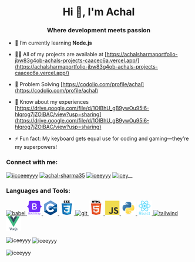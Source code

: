 <h1 align="center">Hi 👋, I'm Achal</h1>
<h3 align="center">Where development meets passion</h3>

- 🌱 I’m currently learning **Node.js**

- 👨‍💻 All of my projects are available at [https://achalsharmaportfolio-jbw83g4ob-achals-projects-caacec6a.vercel.app/](https://achalsharmaportfolio-jbw83g4ob-achals-projects-caacec6a.vercel.app/)

- 📝 Problem Solving [https://codolio.com/profile/achal](https://codolio.com/profile/achal)

- 📄 Know about my experiences [https://drive.google.com/file/d/1OIBhU_gB9ywOu95i6-hlqrog7jZOlBAC/view?usp=sharing](https://drive.google.com/file/d/1OIBhU_gB9ywOu95i6-hlqrog7jZOlBAC/view?usp=sharing)

- ⚡ Fun fact: My keyboard gets equal use for coding and gaming—they’re my superpowers!

<h3 align="left">Connect with me:</h3>
<p align="left">
<a href="https://twitter.com/iicceeeyyy" target="blank"><img align="center" src="https://raw.githubusercontent.com/rahuldkjain/github-profile-readme-generator/master/src/images/icons/Social/twitter.svg" alt="iicceeeyyy" height="30" width="40" /></a>
<a href="https://linkedin.com/in/achal-sharma35" target="blank"><img align="center" src="https://raw.githubusercontent.com/rahuldkjain/github-profile-readme-generator/master/src/images/icons/Social/linked-in-alt.svg" alt="achal-sharma35" height="30" width="40" /></a>
<a href="https://codesandbox.com/iceeyyy" target="blank"><img align="center" src="https://raw.githubusercontent.com/rahuldkjain/github-profile-readme-generator/master/src/images/icons/Social/codesandbox.svg" alt="iceeyyy" height="30" width="40" /></a>
<a href="https://www.leetcode.com/icey__" target="blank"><img align="center" src="https://raw.githubusercontent.com/rahuldkjain/github-profile-readme-generator/master/src/images/icons/Social/leet-code.svg" alt="icey__" height="30" width="40" /></a>
</p>

<h3 align="left">Languages and Tools:</h3>
<p align="left"> <a href="https://babeljs.io/" target="_blank" rel="noreferrer"> <img src="https://www.vectorlogo.zone/logos/babeljs/babeljs-icon.svg" alt="babel" width="40" height="40"/> </a> <a href="https://getbootstrap.com" target="_blank" rel="noreferrer"> <img src="https://raw.githubusercontent.com/devicons/devicon/master/icons/bootstrap/bootstrap-plain-wordmark.svg" alt="bootstrap" width="40" height="40"/> </a> <a href="https://www.w3schools.com/cpp/" target="_blank" rel="noreferrer"> <img src="https://raw.githubusercontent.com/devicons/devicon/master/icons/cplusplus/cplusplus-original.svg" alt="cplusplus" width="40" height="40"/> </a> <a href="https://www.w3schools.com/css/" target="_blank" rel="noreferrer"> <img src="https://raw.githubusercontent.com/devicons/devicon/master/icons/css3/css3-original-wordmark.svg" alt="css3" width="40" height="40"/> </a> <a href="https://git-scm.com/" target="_blank" rel="noreferrer"> <img src="https://www.vectorlogo.zone/logos/git-scm/git-scm-icon.svg" alt="git" width="40" height="40"/> </a> <a href="https://www.w3.org/html/" target="_blank" rel="noreferrer"> <img src="https://raw.githubusercontent.com/devicons/devicon/master/icons/html5/html5-original-wordmark.svg" alt="html5" width="40" height="40"/> </a> <a href="https://developer.mozilla.org/en-US/docs/Web/JavaScript" target="_blank" rel="noreferrer"> <img src="https://raw.githubusercontent.com/devicons/devicon/master/icons/javascript/javascript-original.svg" alt="javascript" width="40" height="40"/> </a> <a href="https://www.python.org" target="_blank" rel="noreferrer"> <img src="https://raw.githubusercontent.com/devicons/devicon/master/icons/python/python-original.svg" alt="python" width="40" height="40"/> </a> <a href="https://reactjs.org/" target="_blank" rel="noreferrer"> <img src="https://raw.githubusercontent.com/devicons/devicon/master/icons/react/react-original-wordmark.svg" alt="react" width="40" height="40"/> </a> <a href="https://tailwindcss.com/" target="_blank" rel="noreferrer"> <img src="https://www.vectorlogo.zone/logos/tailwindcss/tailwindcss-icon.svg" alt="tailwind" width="40" height="40"/> </a> <a href="https://vuejs.org/" target="_blank" rel="noreferrer"> <img src="https://raw.githubusercontent.com/devicons/devicon/master/icons/vuejs/vuejs-original-wordmark.svg" alt="vuejs" width="40" height="40"/> </a> </p>

<p><img align="left" src="https://github-readme-stats.vercel.app/api/top-langs?username=iceeyyy&show_icons=true&locale=en&layout=compact" alt="iceeyyy" /></p>

<p>&nbsp;<img align="center" src="https://github-readme-stats.vercel.app/api?username=iceeyyy&show_icons=true&locale=en" alt="iceeyyy" /></p>

<p><img align="center" src="https://github-readme-streak-stats.herokuapp.com/?user=iceeyyy&" alt="iceeyyy" /></p>
